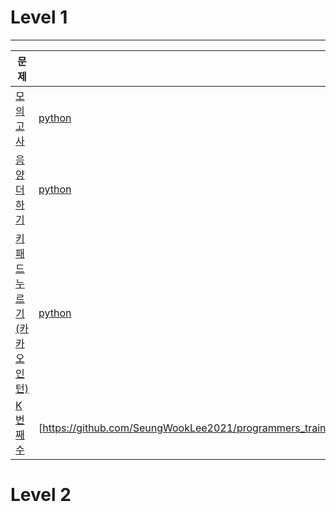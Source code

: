 # Level 1
---
|문제|풀이|
|------|---|
|[모의고사](https://programmers.co.kr/learn/courses/30/lessons/42840)|[python](https://github.com/SeungWookLee2021/programmers_training/blob/master/Level1/Lv1_%EB%AA%A8%EC%9D%98%EA%B3%A0%EC%82%AC.ipynb)|
|[음양더하기](https://programmers.co.kr/learn/courses/30/lessons/76501)|[python](https://github.com/SeungWookLee2021/programmers_training/blob/master/Level1/Lv1_%EC%9D%8C%EC%96%91%EB%8D%94%ED%95%98%EA%B8%B0.ipynb)|
|[키패드 누르기(카카오인턴)](https://programmers.co.kr/learn/courses/30/lessons/67256)|[python](https://github.com/SeungWookLee2021/programmers_training/blob/master/Level1/Lv1_%5B%EC%B9%B4%EC%B9%B4%EC%98%A4%20%EC%9D%B8%ED%84%B4%5D%20%ED%82%A4%ED%8C%A8%EB%93%9C%20%EB%88%84%EB%A5%B4%EA%B8%B0.ipynb)|
|[K번째 수](https://programmers.co.kr/learn/courses/30/lessons/42748#)|[https://github.com/SeungWookLee2021/programmers_training/blob/master/Level1/Lv1_K%EB%B2%88%EC%A7%B8%20%EC%88%98.ipynb)|

# Level 2

